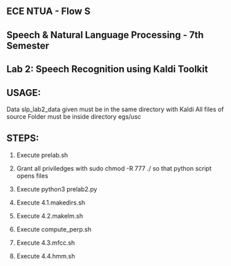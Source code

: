 ## ECE NTUA - Flow S
## Speech & Natural Language Processing - 7th Semester
## Lab 2: Speech Recognition using Kaldi Toolkit

## USAGE:

Data slp_lab2_data given must be in the same directory with Kaldi
All files of source Folder must be inside directory egs/usc

## STEPS:

1) Execute prelab.sh

2) Grant all priviledges with sudo chmod -R 777 ./ so that python script opens files

3) Execute python3 prelab2.py

4) Execute 4.1.makedirs.sh

5) Execute 4.2.makelm.sh

6) Execute compute_perp.sh

7) Execute 4.3.mfcc.sh

8) Execute 4.4.hmm.sh



